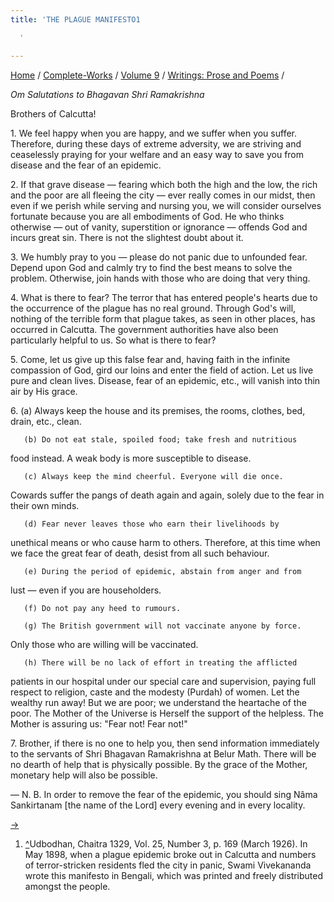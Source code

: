 ```yaml
---
title: 'THE PLAGUE MANIFESTO1

  '

---
```



[Home](../../../index.htm) / [Complete-Works](../../complete_works.htm)
/ [Volume 9](../volume_9_contents.htm) / [Writings: Prose and
Poems](writings_prose_and_poems_contents.htm) /



*Om Salutations to Bhagavan Shri Ramakrishna*

Brothers of Calcutta!

1\. We feel happy when you are happy, and we suffer when you suffer.
Therefore, during these days of extreme adversity, we are striving and
ceaselessly praying for your welfare and an easy way to save you from
disease and the fear of an epidemic.

2\. If that grave disease — fearing which both the high and the low, the
rich and the poor are all fleeing the city — ever really comes in our
midst, then even if we perish while serving and nursing you, we will
consider ourselves fortunate because you are all embodiments of God. He
who thinks otherwise — out of vanity, superstition or ignorance —
offends God and incurs great sin. There is not the slightest doubt about
it.

3\. We humbly pray to you — please do not panic due to unfounded fear.
Depend upon God and calmly try to find the best means to solve the
problem. Otherwise, join hands with those who are doing that very thing.

4\. What is there to fear? The terror that has entered people's hearts
due to the occurrence of the plague has no real ground. Through God's
will, nothing of the terrible form that plague takes, as seen in other
places, has occurred in Calcutta. The government authorities have also
been particularly helpful to us. So what is there to fear?

5\. Come, let us give up this false fear and, having faith in the
infinite compassion of God, gird our loins and enter the field of
action. Let us live pure and clean lives. Disease, fear of an epidemic,
etc., will vanish into thin air by His grace.

6\.    (a) Always keep the house and its premises, the rooms, clothes,
bed, drain, etc., clean.

       (b) Do not eat stale, spoiled food; take fresh and nutritious
food instead. A weak body is more susceptible to disease.

       (c) Always keep the mind cheerful. Everyone will die once.
Cowards suffer the pangs of death again and again, solely due to the
fear in their own minds.

       (d) Fear never leaves those who earn their livelihoods by
unethical means or who cause harm to others. Therefore, at this time
when we face the great fear of death, desist from all such behaviour.

       (e) During the period of epidemic, abstain from anger and from
lust — even if you are householders.

       (f) Do not pay any heed to rumours.

       (g) The British government will not vaccinate anyone by force.
Only those who are willing will be vaccinated.

       (h) There will be no lack of effort in treating the afflicted
patients in our hospital under our special care and supervision, paying
full respect to religion, caste and the modesty (Purdah) of women. Let
the wealthy run away! But we are poor; we understand the heartache of
the poor. The Mother of the Universe is Herself the support of the
helpless. The Mother is assuring us: "Fear not! Fear not!"

7\. Brother, if there is no one to help you, then send information
immediately to the servants of Shri Bhagavan Ramakrishna at Belur Math.
There will be no dearth of help that is physically possible. By the
grace of the Mother, monetary help will also be possible.

— N. B. In order to remove the fear of the epidemic, you should sing
Nâma Sankirtanam \[the name of the Lord\] every evening and in every
locality.

[→](one_circle_more.htm)



1.  [^](#tx1)Udbodhan, Chaitra 1329, Vol. 25, Number 3, p. 169 (March
    1926). In May 1898, when a plague epidemic broke out in Calcutta and
    numbers of terror-stricken residents fled the city in panic, Swami
    Vivekananda wrote this manifesto in Bengali, which was printed and
    freely distributed amongst the people.
